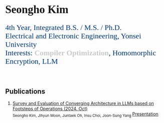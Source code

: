 
<div>
  <h1 style="font-family: 'Roboto Slab Semibold'; font-size: 2.5em;">Seongho Kim</h1>
  <p style="color: #023A77; font-family: 'Roboto Slab'; font-size: 1.7em;">
    4th Year, Integrated B.S. / M.S. / Ph.D.<br>
    Electrical and Electronic Engineering, Yonsei University<br> 
    Interests: <b style="color: #C9CACC;">Compiler Optimization</b>, Homomorphic Encryption, LLM<br>
  </p>
</div>

</br>

<h2 align> Publications </h2>

1. [Survey and Evaluation of Converging Architecture in LLMs based on Footsteps of Operations (2024. Oct)](https://arxiv.org/abs/2410.11381) <br>
    <sub> Seongho Kim, Jihyun Moon, Juntaek Oh, Insu Choi, Joon-Sung Yang </sub>
    [Presentation](https://www.youtube.com/watch?v=znFFq2Y0Fmo)
